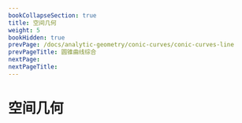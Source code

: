 ```yaml
---
bookCollapseSection: true
title: 空间几何
weight: 5
bookHidden: true
prevPage: /docs/analytic-geometry/conic-curves/conic-curves-line
prevPageTitle: 圆锥曲线综合
nextPage: 
nextPageTitle: 
---
```


# 空间几何

